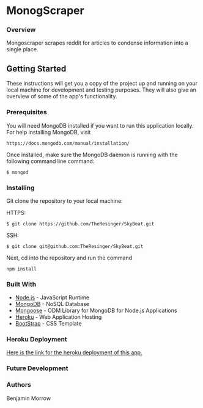 # MonogScraper

### Overview

Mongoscraper scrapes reddit for articles to condense information into a single place.

## Getting Started

These instructions will get you a copy of the project up and running on your local machine for development and testing purposes. They will also give an overview of some of the app's functionality. 

### Prerequisites

You will need MongoDB installed if you want to run this application locally. For help installing MongoDB, visit
````
https://docs.mongodb.com/manual/installation/
````

Once installed, make sure the MongoDB daemon is running with the following command line command:
````
$ mongod
````


### Installing
Git clone the repository to your local machine:

HTTPS:
```
$ git clone https://github.com/TheResinger/SkyBeat.git
```

SSH:
```
$ git clone git@github.com:TheResinger/SkyBeat.git
```

Next, cd into the repository and run the command
```
npm install
```


### Built With

* [Node.js](https://nodejs.org/en) - JavaScript Runtime
* [MongoDB](https://mongodb.com) - NoSQL Database
* [Mongoose](https://mongoosejs.com/docs/) - ODM Library for MongoDB for Node.js Applications
* [Heroku](https://www.heroku.com/) - Web Application Hosting
* [BootStrap](https://getbootstrap.com/) - CSS Template

### Heroku Deployment

[Here is the link for the heroku deployment of this app.](https://bmmongoscraper.herokuapp.com)

### Future Development


### Authors

Benjamin Morrow

